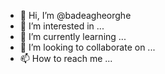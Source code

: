 - 👋 Hi, I’m @badeagheorghe
- 👀 I’m interested in ...
- 🌱 I’m currently learning ...
- 💞️ I’m looking to collaborate on ...
- 📫 How to reach me ...

<!---
badeagheorghe/badeagheorghe is a ✨ special ✨ repository because its `README.md` (this file) appears on your GitHub profile.
You can click the Preview link to take a look at your changes.
--->
